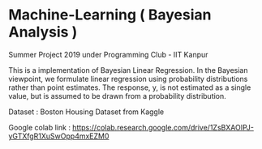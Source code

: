 # Machine-Learning ( Bayesian Analysis )
Summer Project 2019 under Programming Club - IIT Kanpur

This is a implementation of Bayesian Linear Regression.
In the Bayesian viewpoint, we formulate linear regression using probability distributions rather than point estimates. 
The response, y, is not estimated as a single value, but is assumed to be drawn from a probability distribution.

Dataset : Boston Housing Dataset from Kaggle

Google colab link : https://colab.research.google.com/drive/1ZsBXAOIPJ-yGTXfgR1XuSwOpp4mxEZM0
